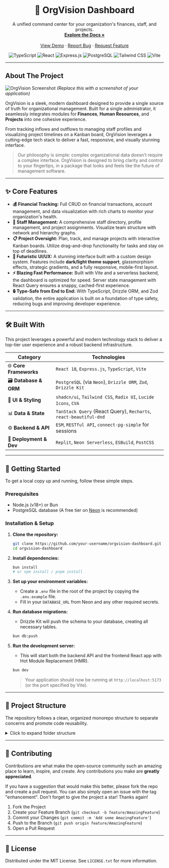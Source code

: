 <div align="center">
  <br />
  <h1 align="center">🚀 OrgVision Dashboard</h1>
  <p align="center">
    A unified command center for your organization's finances, staff, and projects.
    <br />
    <a href="#"><strong>Explore the Docs »</strong></a>
    <br />
    <br />
    <a href="#">View Demo</a>
    ·
    <a href="#">Report Bug</a>
    ·
    <a href="#">Request Feature</a>
  </p>
</div>

<p align="center">
  <img alt="TypeScript" src="https://img.shields.io/badge/TypeScript-3178C6?logo=typescript&logoColor=white&style=for-the-badge">
  <img alt="React" src="https://img.shields.io/badge/React-61DAFB?logo=react&logoColor=black&style=for-the-badge">
  <img alt="Express.js" src="https://img.shields.io/badge/Express.js-000000?logo=express&logoColor=white&style=for-the-badge">
  <img alt="PostgreSQL" src="https://img.shields.io/badge/PostgreSQL-4169E1?logo=postgresql&logoColor=white&style=for-the-badge">
  <img alt="Tailwind CSS" src="https://img.shields.io/badge/Tailwind_CSS-38B2AC?logo=tailwind-css&logoColor=white&style=for-the-badge">
  <img alt="Vite" src="https://img.shields.io/badge/Vite-646CFF?logo=vite&logoColor=white&style=for-the-badge">
</p>

---

## About The Project

![OrgVision Screenshot](https://user-images.githubusercontent.com/1528273/108024221-33438a00-700e-11eb-80a2-978051a37887.png)
*(Replace this with a screenshot of your application)*

OrgVision is a sleek, modern dashboard designed to provide a single source of truth for organizational management. Built for a single administrator, it seamlessly integrates modules for **Finances**, **Human Resources**, and **Projects** into one cohesive experience.

From tracking inflows and outflows to managing staff profiles and visualizing project timelines on a Kanban board, OrgVision leverages a cutting-edge tech stack to deliver a fast, responsive, and visually stunning interface.

> Our philosophy is simple: complex organizational data doesn't require a complex interface. OrgVision is designed to bring clarity and control to your fingertips, in a package that looks and feels like the future of management software.

---

## ✨ Core Features

*   **💰 Financial Tracking:** Full CRUD on financial transactions, account management, and data visualization with rich charts to monitor your organization's health.
*   **👥 Staff Management:** A comprehensive staff directory, profile management, and project assignments. Visualize team structure with network and hierarchy graphs.
*   **📋 Project Oversight:** Plan, track, and manage projects with interactive Kanban boards. Utilize drag-and-drop functionality for tasks and stay on top of deadlines.
*   **🎨 Futuristic UI/UX:** A stunning interface built with a custom design system. Features include **dark/light theme support**, glassmorphism effects, strategic gradients, and a fully responsive, mobile-first layout.
*   **⚡ Blazing Fast Performance:** Built with Vite and a serverless backend, the dashboard is optimized for speed. Server state management with React Query ensures a snappy, cached-first experience.
*   **🔒 Type-Safe from End to End:** With TypeScript, Drizzle ORM, and Zod validation, the entire application is built on a foundation of type safety, reducing bugs and improving developer experience.

---

## 🛠️ Built With

This project leverages a powerful and modern technology stack to deliver a top-tier user experience and a robust backend infrastructure.

| Category                | Technologies                                                                                                 |
| ----------------------- | ------------------------------------------------------------------------------------------------------------ |
| 🌐 **Core Frameworks**  | `React 18`, `Express.js`, `TypeScript`, `Vite`                                                               |
| 🗃️ **Database & ORM**   | `PostgreSQL` (via `Neon`), `Drizzle ORM`, `Zod`, `Drizzle Kit`                                                 |
| 🎨 **UI & Styling**     | `shadcn/ui`, `Tailwind CSS`, `Radix UI`, `Lucide Icons`, `CVA`                                                 |
| 📊 **Data & State**     | `TanStack Query` (React Query), `Recharts`, `react-beautiful-dnd`                                            |
| ⚙️ **Backend & API**    | `ESM`, `RESTful API`, `connect-pg-simple` for sessions                                                       |
| 🚀 **Deployment & Dev** | `Replit`, `Neon Serverless`, `ESBuild`, `PostCSS`                                                            |

---

## 🚀 Getting Started

To get a local copy up and running, follow these simple steps.

### Prerequisites

*   Node.js (v18+) or Bun
*   PostgreSQL database (A free tier on [Neon](https://neon.tech/) is recommended)

### Installation & Setup

1.  **Clone the repository:**
    ```sh
    git clone https://github.com/your-username/orgvision-dashboard.git
    cd orgvision-dashboard
    ```

2.  **Install dependencies:**
    ```sh
    bun install
    # or npm install / pnpm install
    ```

3.  **Set up your environment variables:**
    *   Create a `.env` file in the root of the project by copying the `.env.example` file.
    *   Fill in your `DATABASE_URL` from Neon and any other required secrets.

4.  **Run database migrations:**
    *   Drizzle Kit will push the schema to your database, creating all necessary tables.
    ```sh
    bun db:push
    ```

5.  **Run the development server:**
    *   This will start both the backend API and the frontend React app with Hot Module Replacement (HMR).
    ```sh
    bun dev
    ```
    > Your application should now be running at `http://localhost:5173` (or the port specified by Vite).

---

## 📂 Project Structure

The repository follows a clean, organized monorepo structure to separate concerns and promote code reusability.

<details>
<summary>Click to expand folder structure</summary>
/orgvision-dashboard
|
|-- /apps
|   |-- /client           // React Frontend (Vite)
|   |   |-- /src
|   |   |   |-- /components
|   |   |   |   |-- /ui     // shadcn/ui components
|   |   |   |   `-- /shared // Reusable dashboard components
|   |   |   |-- /hooks      // Custom React hooks
|   |   |   |-- /lib        // Utilities, API clients
|   |   |   `-- /pages      // Route components
|   |
|   `-- /server           // Express.js Backend
|       |-- /src
|       |   |-- /db         // Drizzle schema and migrations
|       |   |-- /routes     // API endpoint definitions
|       |   `-- /storage    // Abstract storage layer
|
|-- /packages             // (Optional: for shared code)
|
`-- package.json
  
</details>

---

## 🤝 Contributing

Contributions are what make the open-source community such an amazing place to learn, inspire, and create. Any contributions you make are **greatly appreciated**.

If you have a suggestion that would make this better, please fork the repo and create a pull request. You can also simply open an issue with the tag "enhancement".
Don't forget to give the project a star! Thanks again!

1.  Fork the Project
2.  Create your Feature Branch (`git checkout -b feature/AmazingFeature`)
3.  Commit your Changes (`git commit -m 'Add some AmazingFeature'`)
4.  Push to the Branch (`git push origin feature/AmazingFeature`)
5.  Open a Pull Request

---

## 📜 License

Distributed under the MIT License. See `LICENSE.txt` for more information.
